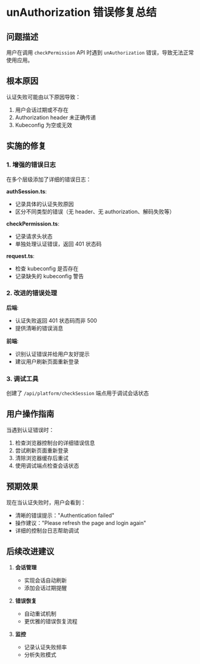 # unAuthorization 错误修复总结

## 问题描述
用户在调用 `checkPermission` API 时遇到 `unAuthorization` 错误，导致无法正常使用应用。

## 根本原因
认证失败可能由以下原因导致：
1. 用户会话过期或不存在
2. Authorization header 未正确传递
3. Kubeconfig 为空或无效

## 实施的修复

### 1. 增强的错误日志
在多个层级添加了详细的错误日志：

**authSession.ts**:
- 记录具体的认证失败原因
- 区分不同类型的错误（无 header、无 authorization、解码失败等）

**checkPermission.ts**:
- 记录请求头状态
- 单独处理认证错误，返回 401 状态码

**request.ts**:
- 检查 kubeconfig 是否存在
- 记录缺失的 kubeconfig 警告

### 2. 改进的错误处理
**后端**:
- 认证失败返回 401 状态码而非 500
- 提供清晰的错误消息

**前端**:
- 识别认证错误并给用户友好提示
- 建议用户刷新页面重新登录

### 3. 调试工具
创建了 `/api/platform/checkSession` 端点用于调试会话状态

## 用户操作指南

当遇到认证错误时：
1. 检查浏览器控制台的详细错误信息
2. 尝试刷新页面重新登录
3. 清除浏览器缓存后重试
4. 使用调试端点检查会话状态

## 预期效果

现在当认证失败时，用户会看到：
- 清晰的错误提示："Authentication failed"
- 操作建议："Please refresh the page and login again"
- 详细的控制台日志帮助调试

## 后续改进建议

1. **会话管理**
   - 实现会话自动刷新
   - 添加会话过期提醒

2. **错误恢复**
   - 自动重试机制
   - 更优雅的错误恢复流程

3. **监控**
   - 记录认证失败频率
   - 分析失败模式